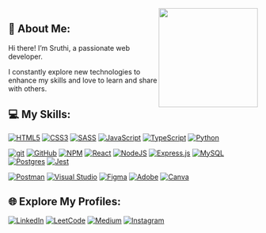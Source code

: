 <img align='right' src='https://user-images.githubusercontent.com/5713670/87202985-820dcb80-c2b6-11ea-9f56-7ec461c497c3.gif' width="200em"/>

## 💫 About Me:
Hi there! I’m Sruthi, a passionate web developer. 

I constantly explore new technologies to enhance my skills and love to learn and share with others.

## 💻 My Skills:
[![HTML5](https://img.shields.io/badge/html5-%23E34F26.svg?logo=html5&logoColor=white)](https://developer.mozilla.org/en-US/docs/Glossary/HTML5) [![CSS3](https://img.shields.io/badge/css3-%231572B6.svg?logo=css3&logoColor=white)](https://developer.mozilla.org/en-US/docs/Web/CSS) [![SASS](https://img.shields.io/badge/SASS-hotpink.svg?logo=SASS&logoColor=white)](https://sass-lang.com/) [![JavaScript](https://img.shields.io/badge/javascript-%23323330.svg?logo=javascript&logoColor=%23F7DF1E)](https://developer.mozilla.org/en-US/docs/Web/JavaScript) [![TypeScript](https://img.shields.io/badge/typescript-%23007ACC.svg?logo=typescript&logoColor=white)](https://www.typescriptlang.org/) [![Python](https://img.shields.io/badge/python-3670A0?logo=python&logoColor=ffdd54)](https://www.python.org/)

[![git](https://badgen.net/badge/icon/git?icon=git&label)](https://git-scm.com) [![GitHub](https://badgen.net/badge/icon/github?icon=github&label)](https://github.com) [![NPM](https://img.shields.io/badge/NPM-%23CB3837.svg?logo=npm&logoColor=white)](https://www.npmjs.com/) [![React](https://img.shields.io/badge/react-%2320232a.svg?logo=react&logoColor=%2361DAFB)](https://react.dev/) [![NodeJS](https://img.shields.io/badge/node.js-6DA55F?logo=node.js&logoColor=white)](https://nodejs.org/en) [![Express.js](https://img.shields.io/badge/express.js-%23404d59.svg?logo=express&logoColor=%2361DAFB)](https://expressjs.com/) [![MySQL](https://img.shields.io/badge/mysql-%2300000f.svg?logo=mysql&logoColor=white)](https://www.mysql.com/) [![Postgres](https://img.shields.io/badge/postgres-%23316192.svg?logo=postgresql&logoColor=white)](https://www.postgresql.org/) [![Jest](https://img.shields.io/badge/-jest-%23C21325?logo=jest&logoColor=white)](https://jestjs.io/)

[![Postman](https://img.shields.io/badge/Postman-FF6C37?logo=postman&logoColor=white)](https://www.postman.com/) [![Visual Studio](https://badgen.net/badge/icon/visualstudio?icon=visualstudio&label)](https://visualstudio.microsoft.com) [![Figma](https://img.shields.io/badge/figma-%23F24E1E.svg?logo=figma&logoColor=white)](https://www.figma.com/) [![Adobe](https://img.shields.io/badge/adobe-%23FF0000.svg?logo=adobe&logoColor=white)](https://www.adobe.com/) [![Canva](https://img.shields.io/badge/Canva-%2300C4CC.svg?logo=Canva&logoColor=white)](https://www.canva.com/)

## 🌐 Explore My Profiles:
[![LinkedIn](https://img.shields.io/badge/LinkedIn-%230077B5.svg?logo=linkedin&logoColor=white)](https://www.linkedin.com/in/SruthiKrish19/) [![LeetCode](https://img.shields.io/badge/LeetCode-000000?logo=LeetCode&logoColor=#d16c06)](https://leetcode.com/u/sruthisurya2019/) [![Medium](https://img.shields.io/badge/Medium-12100E?logo=medium&logoColor=white)](https://medium.com/@sruthi-krishnakumar) [![Instagram](https://img.shields.io/badge/Instagram-%23E4405F.svg?logo=Instagram&logoColor=white)](https://www.instagram.com/_sruthi_.__/)
